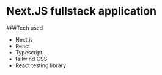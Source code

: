 # Next.JS fullstack application 

###Tech used
- Next.js
- React
- Typescript
- tailwind CSS
- React testing library 
